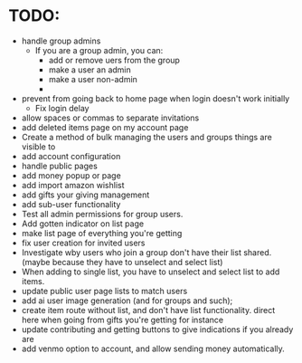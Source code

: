 # TODO:

 - handle group admins
   - If you are a group admin, you can:
     - add or remove uers from the group
     - make a user an admin
     - make a user non-admin
     - 
 - prevent from going back to home page when login doesn't work initially
   - Fix login delay
 - allow spaces or commas to separate invitations
 - add deleted items page on my account page
 - Create a method of bulk managing the users and groups things are visible to
 - add account configuration
 - handle public pages
 - add money popup or page
 - add import amazon wishlist
 - add gifts your giving management
 - add sub-user functionality
 - Test all admin permissions for group users.
 - Add gotten indicator on list page
 - make list page of everything you're getting
 - fix user creation for invited users
 - Investigate wby users who join a group don't have their list shared. (maybe because they have to unselect and select list)
 - When adding to single list, you have to unselect and select list to add items.
 - update public user page lists to match users
 - add ai user image generation (and for groups and such);
 - create item route without list, and don't have list functionality. direct here when going from gifts you're getting for instance
 - update contributing and getting buttons to give indications if you already are
 - add venmo option to account, and allow sending money automatically.
